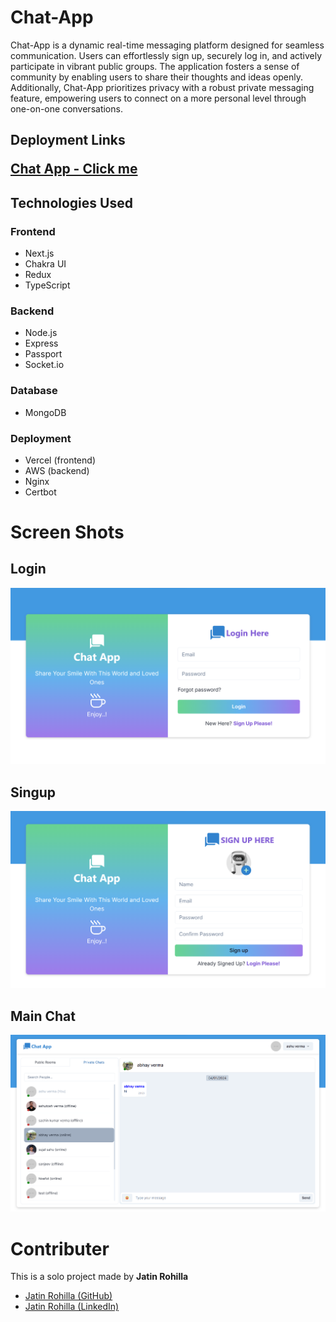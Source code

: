 # Chat-App

Chat-App is a dynamic real-time messaging platform designed for seamless communication. Users can effortlessly sign up, securely log in, and actively participate in vibrant public groups. The application fosters a sense of community by enabling users to share their thoughts and ideas openly. Additionally, Chat-App prioritizes privacy with a robust private messaging feature, empowering users to connect on a more personal level through one-on-one conversations.

## Deployment Links

<p style="font-size: 1.5em; font-weight:700">
<a href="https://own-chat-app.vercel.app/">Chat App - Click me</a>
</p>


## Technologies Used

### Frontend

- Next.js
- Chakra UI
- Redux
- TypeScript

### Backend

- Node.js
- Express
- Passport
- Socket.io

### Database

- MongoDB

### Deployment

- Vercel (frontend)
- AWS (backend)
- Nginx
- Certbot

# Screen Shots

## Login

<img src="./client/public/login.png"/>

## Singup

<img src="./client/public/signup.png"/>

## Main Chat

<img src="./client/public/main.png"/>

# Contributer

This is a solo project made by <b>Jatin Rohilla</b>

- [Jatin Rohilla (GitHub)](https://github.com/Jatin-Rohilla)
- [Jatin Rohilla (LinkedIn)](https://www.linkedin.com/in/jatin-rohilla/)
